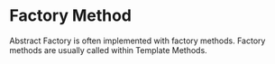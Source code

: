 # Factory Method
Abstract Factory is often implemented with factory methods.
Factory methods are usually called within Template Methods.

